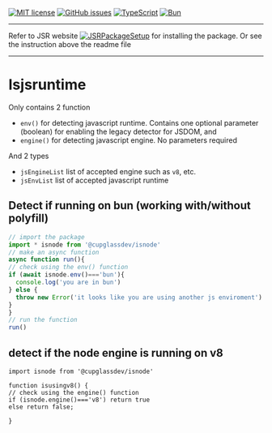 [![MIT license](https://img.shields.io/github/license/cupglassdev/isjsruntime)](LICENSE)
[![GitHub issues](https://img.shields.io/github/issues/cupglassdev/isjsruntime)](https://github.com/cupglassdev/isjsruntime/issues)
[![TypeScript](https://img.shields.io/badge/TypeScript-3178c6?logo=typescript&logoColor=eee)](https://www.typescriptlang.org/)
[![Bun](https://img.shields.io/badge/Bun-f9f1e1?logo=bun&logoColor=14151a)](https://bun.sh)

<hr>

Refer to JSR website [![JSRPackageSetup](https://img.shields.io/badge/How_to_install_JSR_packages-000000?logo=jsr)](https://jsr.io/docs/using-packages) for installing the package. Or see the instruction above the readme file

<hr>

# Isjsruntime
Only contains 2 function
- ```env()``` for detecting javascript runtime. Contains one optional parameter (boolean) for enabling the legacy detector for JSDOM, and
- ```engine()``` for detecting javascript engine. No parameters required

And 2 types
- ```jsEngineList``` list of accepted engine such as `v8`, etc.
- ```jsEnvList``` list of accepted javascript runtime

## Detect if running on bun (working with/without polyfill)
```ts
// import the package
import * isnode from '@cupglassdev/isnode'
// make an async function
async function run(){
// check using the env() function
if (await isnode.env()==='bun'){ 
  console.log('you are in bun')
} else {
  throw new Error('it looks like you are using another js enviroment')
}
}
// run the function
run()
```
## detect if the node engine is running on v8
```
import isnode from '@cupglassdev/isnode'

function isusingv8() {
// check using the engine() function
if (isnode.engine()==='v8') return true
else return false;

}
```
